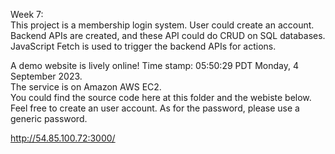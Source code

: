 Week 7:<br>
This project is a membership login system. User could create an account. <br>
Backend APIs are created, and these API could do CRUD on SQL databases. <br>
JavaScript Fetch is used to trigger the backend APIs for actions. <br>


A demo website is lively online! Time stamp: 05:50:29 PDT Monday, 4 September 2023. <br>
The service is on Amazon AWS EC2. <br>
You could find the source code here at this folder and the webiste below. <br>
Feel free to create an user account. As for the password, please use a generic password. <br>

http://54.85.100.72:3000/
